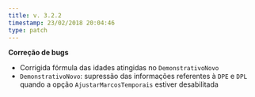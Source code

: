 ```yaml
---
title: v. 3.2.2
timestamp: 23/02/2018 20:04:46
type: patch
---
```


**Correção de bugs**
+ Corrigida fórmula das idades atingidas no `DemonstrativoNovo` 
+ `DemonstrativoNovo`: supressão das informações referentes à `DPE` e `DPL` quando a opção `AjustarMarcosTemporais` estiver desabilitada
